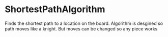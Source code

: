 # ShortestPathAlgorithm
Finds the shortest path to a location on the board. Algorithm is desgined so path moves like a knight. But moves can be changed so any piece works

